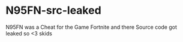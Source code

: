 # N95FN-src-leaked
N95FN was a Cheat for the Game Fortnite and there Source code got leaked so &lt;3 skids
